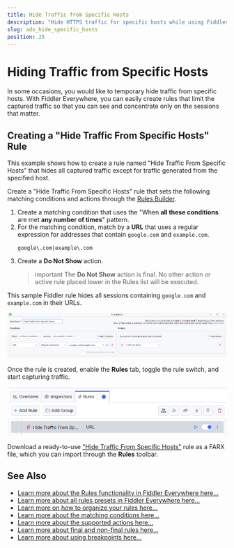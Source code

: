 ```yaml
---
title: Hide Traffic from Specific Hosts
description: "Hide HTTPS traffic for specific hosts while using Fiddler's rules."
slug: adv_hide_specific_hosts
position: 25
---
```


# Hiding Traffic from Specific Hosts

In some occasions, you would like to temporary hide traffic from specific hosts. With Fiddler Everywhere, you can easily create rules that limit the captured traffic so that you can see and concentrate only on the sessions that matter.

## Creating a "Hide Traffic From Specific Hosts" Rule

This example shows how to create a rule named "Hide Traffic From Specific Hosts" that hides all captured traffic except for traffic generated from the specified host.

Create a "Hide Traffic From Specific Hosts" rule that sets the following matching conditions and actions through the [Rules Builder](slug://modify-traffic-get-started).

1. Create a matching condition that uses the "When **all these conditions** are met **any number of times**" pattern. 
1. For the matching condition, match by a **URL** that uses a regular expression for addresses that contain `google.com` and `example.com`.
    ```regex
    google\.com|example\.com
    ```
1. Create a **Do Not Show** action.
    >important The **Do Not Show** action is final. No other action or active rule placed lower in the Rules list will be executed.

This sample Fiddler rule hides all sessions containing `google.com` and `example.com` in their URLs.

![Creating "Hide Traffic From Specific Hosts" rule](./images/adv-hide-specific-hosts.png)

Once the rule is created, enable the **Rules** tab, toggle the rule switch, and start capturing traffic.

![Activating the "Hide Traffic From Specific Hosts" rule](./images/adv-hide-specific-hosts-active.png)

Download a ready-to-use <a href="https://github.com/telerik/fiddler-everywhere/tree/master/rules/hide-specific-hosts" target="_blank">"Hide Traffic From Specific Hosts"</a> rule as a FARX file, which you can import through the **Rules** toolbar.
  
## See Also

* [Learn more about the Rules functionality in Fiddler Everywhere here...](slug://modify-traffic-get-started)
* [Learn more about all rules presets in Fiddler Everywhere here...](slug://adv_techniques_fiddler)
* [Learn more on how to organize your rules here...](slug://rulesbuilder-get-started)
* [Learn more about the matching conditions here...](slug://fiddler-rules-actions#conditions)
* [Learn more about the supported actions here...](slug://fiddler-rules-actions#actions)
* [Learn more about final and non-final rules here...](slug://fiddler-rules-actions#final-and-non-final-actions)
* [Learn more about using breakpoints here...](slug://rulesbuilder-breakpoints)